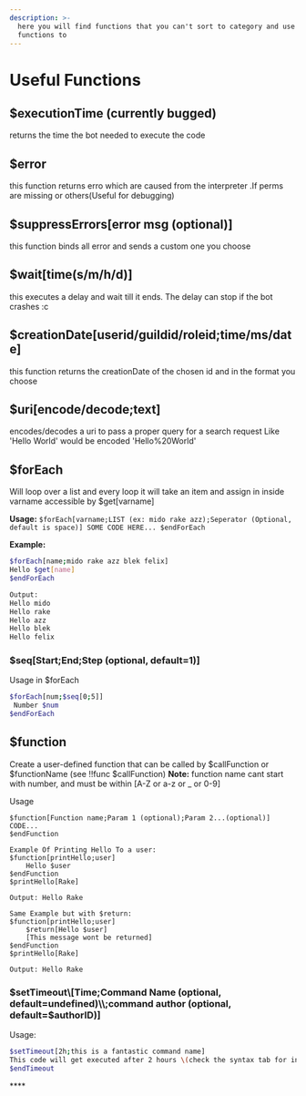 ```yaml
---
description: >-
  here you will find functions that you can't sort to category and use ful
  functions to
---
```


# Useful Functions

## $executionTime (currently bugged)

returns the time the bot needed to execute the code

## $error

this function returns erro which are caused from the interpreter .If perms are missing or others(Useful for debugging)

## $suppressErrors\[error msg (optional)]

this function binds all error and sends a custom one you choose

## $wait\[time(s/m/h/d)]

this executes a delay and wait till it ends. The delay can stop if the bot crashes :c

## $creationDate\[userid/guildid/roleid;time/ms/date]

this function returns the creationDate of the chosen id and in the format you choose

## $uri\[encode/decode;text]

encodes/decodes a uri to pass a proper query for a search request Like 'Hello World' would be encoded 'Hello%20World'

## $forEach

Will loop over a list and every loop it will take an item and assign in inside varname accessible by $get\[varname]

**Usage:** `$forEach[varname;LIST (ex: mido rake azz);Seperator (Optional, default is space)] SOME CODE HERE... $endForEach`

**Example:**

```bash
$forEach[name;mido rake azz blek felix] 
Hello $get[name] 
$endForEach 

Output: 
Hello mido 
Hello rake 
Hello azz 
Hello blek 
Hello felix
```

### $seq\[Start;End;Step (optional, default=1)]

Usage in $forEach

```bash
$forEach[num;$seq[0;5]]
 Number $num
$endForEach
```

## **$function**

Create a user-defined function that can be called by $callFunction or $functionName (see !!func $callFunction) **Note:** function name cant start with number, and must be within \[A-Z or a-z or \_ or 0-9]

Usage

```
$function[Function name;Param 1 (optional);Param 2...(optional)]
CODE...
$endFunction

Example Of Printing Hello To a user:
$function[printHello;user]
    Hello $user
$endFunction
$printHello[Rake]

Output: Hello Rake

Same Example but with $return:
$function[printHello;user]
    $return[Hello $user]
    [This message wont be returned]
$endFunction
$printHello[Rake]

Output: Hello Rake
```

### $setTimeout\[Time;Command Name (optional, default=undefined)\\;command author (optional, default=$authorID)]

Usage:

```bash
$setTimeout[2h;this is a fantastic command name]
This code will get executed after 2 hours \(check the syntax tab for info about time formats)
$endTimeout
```

\*\*\*\*
